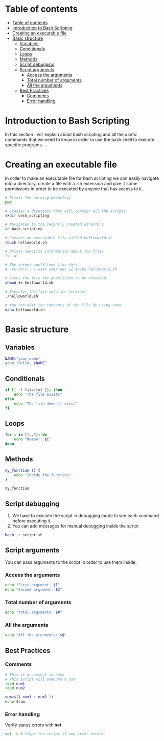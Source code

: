 # Table of contents
- [Table of contents](#table-of-contents)
- [Introduction to Bash Scripting](#introduction-to-bash-scripting)
- [Creating an executable file](#creating-an-executable-file)
- [Basic structure](#basic-structure)
  - [Variables](#variables)
  - [Conditionals](#conditionals)
  - [Loops](#loops)
  - [Methods](#methods)
  - [Script debugging](#script-debugging)
  - [Script arguments](#script-arguments)
    - [Access the arguments](#access-the-arguments)
    - [Total number of arguments](#total-number-of-arguments)
    - [All the arguments](#all-the-arguments)
  - [Best Practices](#best-practices)
    - [Comments](#comments)
    - [Error handling](#error-handling)

# Introduction to Bash Scripting 
In this section I will explain about bash scripting and all the useful commands that we need to know in order to use the bash shell to execute specific programs. 

# Creating an executable file 
In order to make an executable file for bash scripting we can easily navigate into a directory, create a file with a .sh extension and give it some permissions in order to be executed by anyone that has access to it. 

```bash 
# Prints the working directory 
pwd

# Creates a directory that will contain all the scripts 
mkdir bash_scripting

# Navigates to the recently created directory 
cd bash_scripting

# Creates an executable file called helloworld.sh
touch helloworld.sh

# Prints specific information about the files 
ls -al 

# The output would look like this
# -rw-rw-r-- 1 user user dec 12 19:03 helloworld.sh

# Gives the file the permission to be executed 
chmod +x helloworld.sh

# Executes the file into the terminal
./helloworld.sh

# You can edit the contents of the file by using nano 
nano helloworld.sh
```

# Basic structure 
## Variables 
```bash 
NAME="your_name"
echo "Hello, $NAME"
```

## Conditionals 
```bash
if [[ -f file.txt ]]; then 
    echo "The file exists"
else 
    echo "The file doesn't exist"
fi 
```

## Loops 
```bash 
for i in {1..5}; do 
    echo "Number: $i"
done 
```

## Methods 
```bash 
my_function () {
    echo "Inside the function"
}

my_function
```

## Script debugging 
1. We have to execute the script in debugging mode to see each command before executing it. 
2. You can add messages for manual debugging inside the script 

```bash 
bash -x script.sh
```

## Script arguments 
You can pass arguments to the script in order to use them inside. 

### Access the arguments 
```bash 
echo "First argument: $1"
echo "Second argument: $2"
```

### Total number of arguments 
```bash 
echo "Total arguments: $#"
```

### All the arguments 
```bash 
echo "All the arguments: $@"
```

## Best Practices 
### Comments 
```bash 
# This is a comment in bash 
# This script will execute a sum 
read num1 
read num2 

sum=$(( num1 + num2 ))
echo $sum
```

### Error handling
Verify status errors with **set**
```bash 
set -e # Stops the script if any error occurs.
```